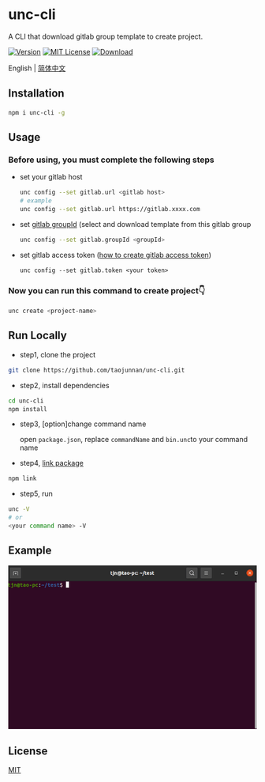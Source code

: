 # unc-cli

A CLI that download gitlab group template to create project.

[![Version][version-badge]][package]   [![MIT License][license-badge]][license]   [![Download][download-badge]][package]

English | [简体中文](./README.zh-CN.md)

## Installation

```bash
npm i unc-cli -g
```

## Usage

### Before using, you must complete the following steps

+ set your gitlab host

  ```bash
  unc config --set gitlab.url <gitlab host>
  # example
  unc config --set gitlab.url https://gitlab.xxxx.com
  ```
  
+ set [gitlab groupId](https://docs.gitlab.com/ee/user/group/) (select and download template from this gitlab group
  
  ```bash
  unc config --set gitlab.groupId <groupId>
  ```
  
+ set gitlab access token ([how to create gitlab access token](https://docs.gitlab.com/ee/user/profile/personal_access_tokens.html#create-a-personal-access-token))

  ```
  unc config --set gitlab.token <your token>
  ```

### Now you can run this command to create project👇
```bash
unc create <project-name>
```

## Run Locally

- step1, clone the project

```bash
git clone https://github.com/taojunnan/unc-cli.git
```

- step2, install dependencies

```bash
cd unc-cli
npm install
```

- step3, [option]change command name  

	open `package.json`, replace `commandName` and `bin.unc`to your command name  

- step4, [link package](https://docs.npmjs.com/cli/v6/commands/npm-link)

```bash
npm link
```

- step5, run

```bash
unc -V
# or
<your command name> -V
```

## Example
![example.gif](./public/example.gif)

## License

[MIT](./LICENSE)


<!-- badges -->
[version-badge]: https://img.shields.io/npm/v/unc-cli?style=flat-square
[package]: https://www.npmjs.com/package/unc-cli
[license-badge]: https://img.shields.io/npm/l/unc-cli?style=flat-square
[license]: https://opensource.org/licenses/MIT
[download-badge]: https://img.shields.io/npm/dm/unc-cli?style=flat-square